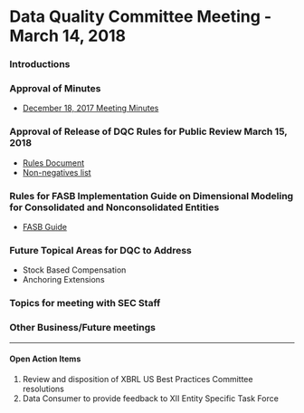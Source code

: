 # Data Quality Committee Meeting - March 14, 2018

### Introductions 
  
### Approval of Minutes
  + [December 18, 2017 Meeting Minutes](DRAFTDQCMeetingNotes12182017.docx?raw=true)

### Approval of Release of DQC Rules for Public Review March 15, 2018
  + [Rules Document](DQCv6RulesDocument.docx?raw=true)
  + [Non-negatives list](Non_Neg_2018.xlsx?raw=true)

### Rules for FASB Implementation Guide on Dimensional Modeling for Consolidated and Nonconsolidated Entities
  + [FASB  Guide](Modeling_for_Disclosures_of_Consolidated_and_Nonconsolidated_Entities_r496.pdf)

### Future Topical Areas for DQC to Address 
  + Stock Based Compensation
  + Anchoring Extensions

### Topics for meeting with SEC Staff 

### Other Business/Future meetings

______________________

#### Open Action Items

1. Review and disposition of XBRL US Best Practices Committee resolutions
2. Data Consumer to provide feedback to XII Entity Specific Task Force
